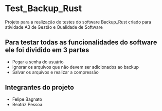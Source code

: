 # Test_Backup_Rust
Projeto para a realização de testes do software Backup_Rust criado para atividade A3 de Gestão e Qualidade de Software

## Para testar todas as funcionalidades do software ele foi dividido em 3 partes
- Pegar a senha do usuário
- Ignorar os arquivos que não devem ser adicionados ao backup
- Salvar os arquivos e realizar a compressão

## Integrantes do projeto
- Felipe Bagnato
- Beatriz Pessoa
